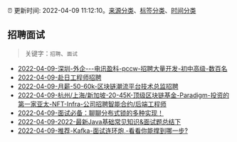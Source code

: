 :alarm_clock: 更新时间: 2022-04-09 11:12:10。[来源分类](../README.md)、[标签分类](../TAGS.md)、[时间分类](../TIMELINE.md)

## 招聘面试


> 关键字：`招聘`、`面试`



- [2022-04-09-深圳-外企---电讯盈科-pccw-招聘大量开发-初中高级-数百名](https://www.v2ex.com/t/845925) 
- [2022-04-09-赴日工程师招聘](https://www.v2ex.com/t/845906) 
- [2022-04-09-月薪-50-60k-区块链潮流平台技术总监招聘](https://www.v2ex.com/t/845899) 
- [2022-04-09-杭州/上海/新加坡-20-45K-顶级区块链基金-Paradigm-投资的第一家亚太-NFT-Infra-公司招聘智能合约/后端工程师](https://www.v2ex.com/t/845898) 
- [2022-04-09-面试必备：聊聊分布式锁的多种实现！](https://toutiao.io/k/kypk9q4) 
- [2022-04-09-2022-最新Java基础常见知识&面试题总结下](https://toutiao.io/k/yz9mbg6) 
- [2022-04-09-推荐-Kafka-面试连环炮,-看看你能撑到哪一步?](https://toutiao.io/k/z30ehzv) 